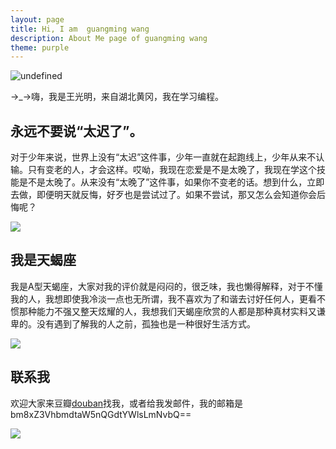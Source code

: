 ```yaml
---
layout: page
title: Hi, I am  guangming wang
description: About Me page of guangming wang
theme: purple
---
```


<script src="https://sdk.jinrishici.com/v2/browser/jinrishici.js" charset="utf-8"></script>
<div id="poem_sentence"></div>
<div id="poem_info"></div>
<script type="text/javascript">
  jinrishici.load(function(result) {
    var sentence = document.querySelector("#poem_sentence")
    var info = document.querySelector("#poem_info")
    sentence.innerHTML = result.data.content
    info.innerHTML = '【' + result.data.origin.dynasty + '】' + result.data.origin.author + '《' + result.data.origin.title + '》'
  });
</script>


![undefined](http://ww1.sinaimg.cn/large/93722188gy1g81duee635j20b40frt95.jpg)


→_→嗨，我是王光明，来自湖北黄冈，我在学习编程。

## 永远不要说“太迟了”。

对于少年来说，世界上没有“太迟”这件事，少年一直就在起跑线上，少年从来不认输。只有变老的人，才会这样。哎呦，我现在恋爱是不是太晚了，我现在学这个技能是不是太晚了。从来没有“太晚了”这件事，如果你不变老的话。想到什么，立即去做，即便明天就反悔，好歹也是尝试过了。如果不尝试，那又怎么会知道你会后悔呢？

![](http://ww1.sinaimg.cn/large/93722188gy1g7uadv59g4j20hs0a0wfr.jpg)

## 我是天蝎座

我是A型天蝎座，大家对我的评价就是闷闷的，很乏味，我也懒得解释，对于不懂我的人，我想即使我冷淡一点也无所谓，我不喜欢为了和谐去讨好任何人，更看不惯那种能力不强又整天炫耀的人，我想我们天蝎座欣赏的人都是那种真材实料又谦卑的。没有遇到了解我的人之前，孤独也是一种很好生活方式。


![](http://ww1.sinaimg.cn/large/93722188gy1g8144xj8d3j20wv12hb2a.jpg)


## 联系我


欢迎大家来豆瓣[douban](https://www.douban.com/people/no1guangming/)找我，或者给我发邮件，我的邮箱是bm8xZ3VhbmdtaW5nQGdtYWlsLmNvbQ==


<script type="text/javascript" src="https://api.uixsj.cn/hitokoto/en.php?code=js"></script><div id="enhitokoto"><script>enhitokoto()</script></div>


![](http://wx4.sinaimg.cn/large/00745YaMgy1g824dms4e9g30dc0gonph.gif)


<script type="text/javascript" src="https://api.uixsj.cn/hitokoto/w.php?code=js"></script><div id="xsjhitokoto"><script>xsjhitokoto()</script></div>


